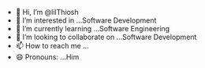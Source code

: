 - 👋 Hi, I’m @lilThiosh
- 👀 I’m interested in ...Software Development
- 🌱 I’m currently learning ...Software Engineering
- 💞️ I’m looking to collaborate on ...Software Development
- 📫 How to reach me ...
- 😄 Pronouns: ...Him
  
<!---
lilThiosh/lilThiosh is a ✨ special ✨ repository because its `README.md` (this file) appears on your GitHub profile.
You can click the Preview link to take a look at your changes.
--->
